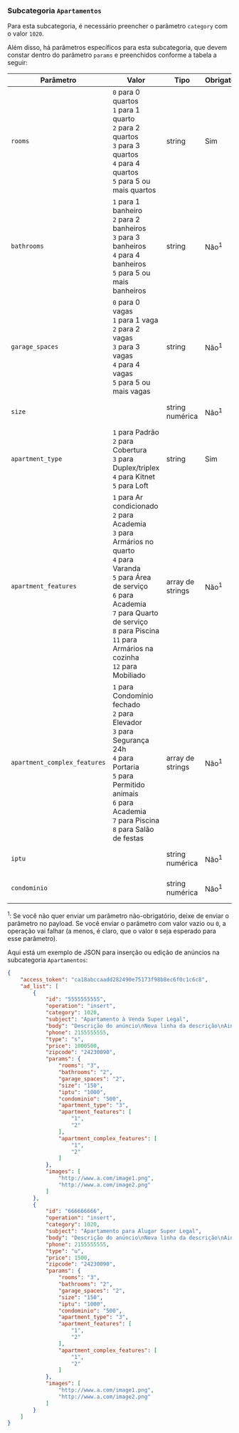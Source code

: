 ### Subcategoria `Apartamentos`

Para esta subcategoria, é necessário preencher o parâmetro `category` com o valor `1020`.

Além disso, há parâmetros específicos para esta subcategoria, que devem constar dentro do parâmetro `params` e preenchidos conforme a tabela a seguir:


| Parâmetro | Valor | Tipo | Obrigatório | Descrição |
|------------------|--------------------------------------------------------------------------------------------------------------------------------------------------------------------------------------------------------------------------------------------------------------------------------------------------------------------------------------------------------------------------------------------------------------------------------------------------------------------------------------------------------------------------------------------------------------------------------------------------------------------------------------------------------------------------------------------------------------------------------------------------------------------------------------------------------------------------------------------------------------------------------------------------------------------------------------------------------------------------------------------------------------------------------------------------------------------------------|------------------|-------------|----------------------------|
| `rooms` | `0` para 0 quartos<br> `1` para 1 quarto<br> `2` para 2 quartos<br> `3` para 3 quartos<br> `4` para 4 quartos<br> `5` para 5 ou mais quartos<br> | string | Sim | Quantidade de quartos |
| `bathrooms` | `1` para 1 banheiro<br> `2` para 2 banheiros<br> `3` para 3 banheiros<br> `4` para 4 banheiros<br> `5` para 5 ou mais banheiros<br> | string | Não<sup>1</sup> | Quantidade de banheiros |
| `garage_spaces` | `0` para 0 vagas<br> `1` para 1 vaga<br> `2` para 2 vagas<br> `3` para 3 vagas<br> `4` para 4 vagas<br> `5` para 5 ou mais vagas<br> | string | Não<sup>1</sup> | Quantidade de vagas de garagem |
| `size` |  | string numérica | Não<sup>1</sup> | Área do apartamento (m²) |
| `apartment_type` | `1` para Padrão<br> `2` para Cobertura<br> `3` para Duplex/triplex<br> `4` para Kitnet<br> `5` para Loft | string | Sim | Tipo de apartamento |
| `apartment_features` | `1` para Ar condicionado<br> `2` para Academia<br> `3` para Armários no quarto<br> `4` para Varanda<br> `5` para Área de serviço<br> `6` para Academia<br> `7` para Quarto de serviço<br> `8` para Piscina<br> `11` para Armários na cozinha<br> `12` para Mobiliado | array de strings | Não<sup>1</sup> | Detalhes do imóvel|
| `apartment_complex_features` | `1` para Condomínio fechado<br> `2` para Elevador<br> `3` para Segurança 24h<br> `4` para Portaria<br> `5` para Permitido animais<br> `6` para Academia<br> `7` para Piscina<br> `8` para Salão de festas<br> | array de strings | Não<sup>1</sup> | Detalhes do condomínio |
| `iptu` |  | string numérica | Não<sup>1</sup> | Valor mensal do IPTU |
| `condominio` |  | string numérica | Não<sup>1</sup> | Valor mensal do condomínio |

<sup>1</sup>: Se você não quer enviar um parâmetro não-obrigatório, deixe de enviar o parâmetro no payload. Se você enviar o parâmetro com valor vazio ou `0`, a operação vai falhar (a menos, é claro, que o valor `0` seja esperado para esse parâmetro).

Aqui está um exemplo de JSON para inserção ou edição de anúncios na subcategoria `Apartamentos`:

```json
{
    "access_token": "ca18abccaadd282490e75173f98b8ec6f0c1c6c8",
    "ad_list": [
        {
            "id": "5555555555",
            "operation": "insert",
            "category": 1020,
            "subject": "Apartamento à Venda Super Legal",
            "body": "Descrição do anúncio\nNova linha da descrição\nAinda outra linha da descrição",
            "phone": 2155555555,
            "type": "s",
            "price": 1000500,
            "zipcode": "24230090",
            "params": {
                "rooms": "3",
                "bathrooms": "2",
                "garage_spaces": "2",
                "size": "150",
                "iptu": "1000",
                "condominio": "500",
                "apartment_type": "3",
                "apartment_features": [
                    "1",
                    "2"
                ],
                "apartment_complex_features": [
                    "1",
                    "2"
                ]
            },
            "images": [
                "http://www.a.com/image1.png",
                "http://www.a.com/image2.png"
            ]
        },
        {
            "id": "666666666",
            "operation": "insert",
            "category": 1020,
            "subject": "Apartamento para Alugar Super Legal",
            "body": "Descrição do anúncio\nNova linha da descrição\nAinda outra linha da descrição",
            "phone": 2155555555,
            "type": "u",
            "price": 1500,
            "zipcode": "24230090",
            "params": {
                "rooms": "3",
                "bathrooms": "2",
                "garage_spaces": "2",
                "size": "150",
                "iptu": "1000",
                "condominio": "500",
                "apartment_type": "3",
                "apartment_features": [
                    "1",
                    "2"
                ],
                "apartment_complex_features": [
                    "1",
                    "2"
                ]
            },
            "images": [
                "http://www.a.com/image1.png",
                "http://www.a.com/image2.png"
            ]
        }
    ]
}
```